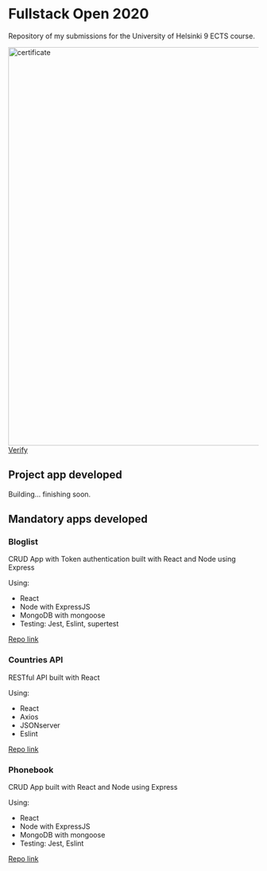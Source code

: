 <h1>Fullstack Open 2020</h1>
<p>Repository of my submissions for the University of Helsinki 9 ECTS course.</p>
<img src="__ignore__/img/FullstackOpen - University of Helsinki - Antoni Sánchez Palacios 2.png" alt="certificate" width="800">
<br>
<a href="https://studies.cs.helsinki.fi/stats/api/certificate/fullstackopen/en/8370cd299efefdfb7b5c419b06ff9595" target="_blank">Verify</a>
<br>
<h2>Project app developed</h2>
Building... finishing soon.
<h2>Mandatory apps developed</h2>
<h3>Bloglist</h3>
<p>CRUD App with Token authentication built with React and Node using Express</p>
Using:
<ul>
<li>React</li>
<li>Node with ExpressJS</li>
<li>MongoDB with mongoose</li>
<li>Testing: Jest, Eslint, supertest</li>
</ul>
<a href="https://github.com/TonySapa/fullstackopen/tree/master/bloglist" target="_blank">Repo link</a>
<br>

<h3>Countries API</h3>
<p>RESTful API built with React</p>
Using:
<ul>
<li>React</li>
<li>Axios</li>
<li>JSONserver</li>
<li>Eslint</li>
</ul>
<a href="https://github.com/TonySapa/fullstackopen/tree/master/data-for-countries" target="_blank">Repo link</a>
<br>

<h3>Phonebook</h3>
<p>CRUD App built with React and Node using Express</p>
Using:
<ul>
<li>React</li>
<li>Node with ExpressJS</li>
<li>MongoDB with mongoose</li>
<li>Testing: Jest, Eslint</li>
</ul>
<a href="https://github.com/TonySapa/fullstackopen/tree/master/phonebook_backend" target="_blank">Repo link</a>
